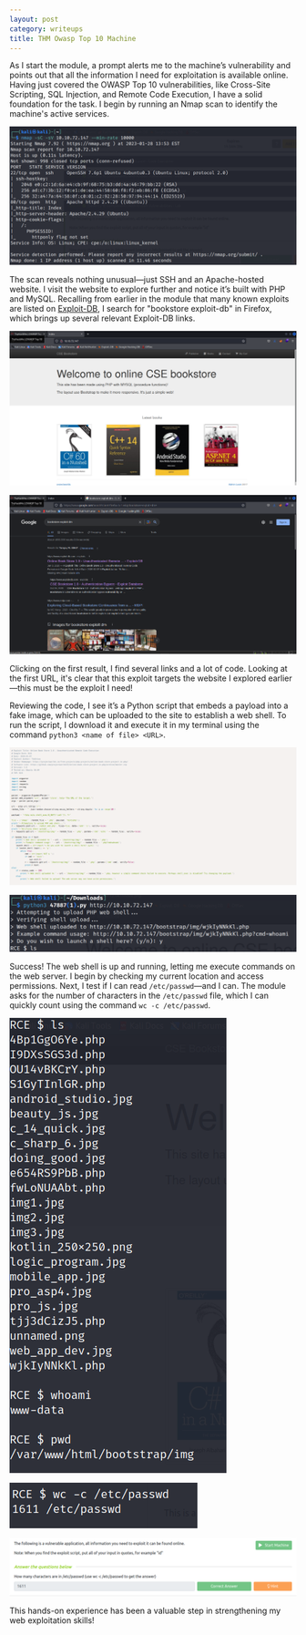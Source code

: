 ```yaml
---
layout: post
category: writeups
title: THM Owasp Top 10 Machine
---
```



As I start the module, a prompt alerts me to the machine’s vulnerability and points out that all the information I need for exploitation is available online. Having just covered the OWASP Top 10 vulnerabilities, like Cross-Site Scripting, SQL Injection, and Remote Code Execution, I have a solid foundation for the task. I begin by running an Nmap scan to identify the machine's active services.

![Untitled](assets/images/owasp2.png)

The scan reveals nothing unusual—just SSH and an Apache-hosted website. I visit the website to explore further and notice it’s built with PHP and MySQL. Recalling from earlier in the module that many known exploits are listed on [Exploit-DB](https://www.exploit-db.com/), I search for "bookstore exploit-db" in Firefox, which brings up several relevant Exploit-DB links.

![Untitled](assets/images/owasp3.png)

![Untitled](assets/images/owasp4.png)

Clicking on the first result, I find several links and a lot of code. Looking at the first URL, it's clear that this exploit targets the website I explored earlier—this must be the exploit I need!

Reviewing the code, I see it’s a Python script that embeds a payload into a fake image, which can be uploaded to the site to establish a web shell. To run the script, I download it and execute it in my terminal using the command `python3 <name of file> <URL>`.

![Untitled](assets/images/owasp5.png)

![Untitled](assets/images/owasp6.png)

Success! The web shell is up and running, letting me execute commands on the web server. I begin by checking my current location and access permissions. Next, I test if I can read `/etc/passwd`—and I can. The module asks for the number of characters in the `/etc/passwd` file, which I can quickly count using the command `wc -c /etc/passwd`.

![Untitled](assets/images/owasp7.png)

![Untitled](assets/images/owasp8.png)

![Untitled](assets/images/owasp1.png)

This hands-on experience has been a valuable step in strengthening my web exploitation skills!
